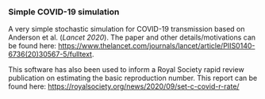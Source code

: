### Simple COVID-19 simulation

A very simple stochastic simulation for COVID-19 transmission based on Anderson et al. (_Lancet 2020_). The paper and other details/motivations can be found here: https://www.thelancet.com/journals/lancet/article/PIIS0140-6736(20)30567-5/fulltext.

This software has also been used to inform a Royal Society rapid review publication on estimating the basic reproduction number. This report can be found here: https://royalsociety.org/news/2020/09/set-c-covid-r-rate/ 


